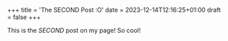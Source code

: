 +++
title = 'The SECOND Post :O'
date = 2023-12-14T12:16:25+01:00
draft = false
+++

This is the *SECOND* post on my page! So cool!